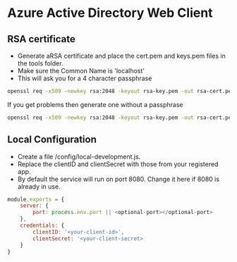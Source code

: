# Azure Active Directory Web Client

## RSA certificate
* Generate aRSA certificate and place the cert.pem and keys.pem files  in the tools folder.
* Make sure the Common Name is 'localhost'
* This will ask you for a 4 character passphrase
```bash
openssl req -x509 -newkey rsa:2048 -keyout rsa-key.pem -out rsa-cert.pem -days 365
```

If you get problems then generate one without a passphrase
```bash
openssl req -x509 -newkey rsa:2048 -keyout rsa-key.pem -out rsa-cert.pem -days 365 -nodes 
```

## Local Configuration
* Create a file /config/local-development.js.
* Replace the clientID and clientSecret with those from your registered app.
* By default the service will run on port 8080.  Change it here if 8080 is already in use.
```javascript
module.exports = {
    server: {
        port: process.env.port || <optional-port></optional-port>
    },
    credentials: {
        clientID: '<your-client-id>',
        clientSecret: '<your-client-secret>
    }
}
```